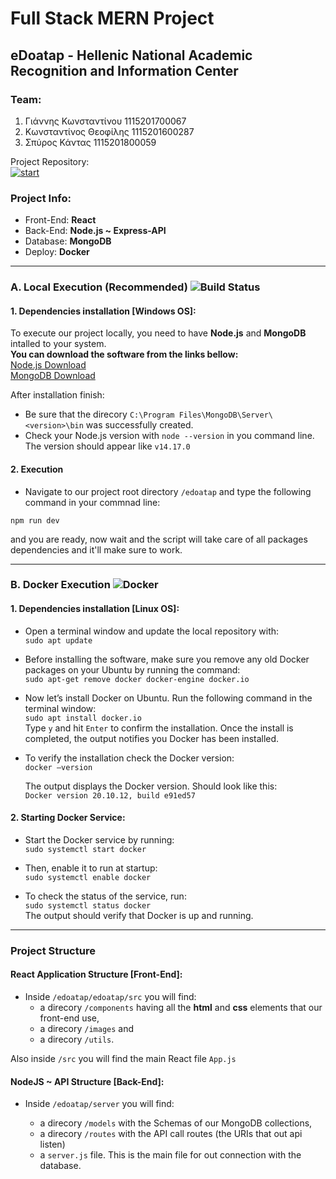 # Full Stack MERN Project 
## eDoatap - Hellenic National Academic Recognition and Information Center 

### Team:
1. Γιάννης Κωνσταντίνου 1115201700067
2. Κωνσταντίνος Θεοφίλης 1115201600287
3. Σπύρος Κάντας 1115201800059

Project Repository: <br>
[![start](https://img.shields.io/badge/GitHub-100000?style=for-the-badge&logo=github&logoColor=white)](https://github.com/kostantinostheo/e-doatap)


### Project Info:
- Front-End: <b>React</b>
- Back-End: <b>Node.js ~ Express-API</b>
- Database: <b>MongoDB</b>
- Deploy: <b>Docker</b>

---

### A. Local Execution (Recommended) ![Build Status](http://nikitas-dev-badges.s3-website-us-east-1.amazonaws.com/local-badges/build-status.svg)

#### 1. <b>Dependencies installation [Windows OS]</b>:

To execute our project locally, you need to have <b>Node.js</b> and <b>MongoDB</b> intalled to your system. <br>
<b>You can download the software from the links bellow:</b><br>
[Node.js Download](https://nodejs.org/en/download/)<br>
[MongoDB Download](https://docs.mongodb.com/manual/administration/install-community/)

After installation finish: 
- Be sure that the direcory `C:\Program Files\MongoDB\Server\<version>\bin` was successfully created.
- Check your Node.js version with `node --version` in you command line. The version should appear like `v14.17.0`

#### 2. <b>Execution</b>
- Navigate to our project root directory `/edoatap` and type the following command in your commnad line:
```
npm run dev
 ```
and you are ready, now wait and the script will take care of all packages dependencies and it'll make sure to work.

--- 

### B. Docker Execution ![Docker](https://img.shields.io/docker/cloud/build/eaudeweb/scratch?label=Docker&style=flat)

#### 1. <b>Dependencies installation [Linux OS]</b>:

- Open a terminal window and update the local repository with:<br>
```sudo apt update```<br>

- Before installing the software, make sure you remove any old Docker packages on your Ubuntu by running the command:<br>
  ```sudo apt-get remove docker docker-engine docker.io```

- Now let’s install Docker on Ubuntu. Run the following command in the terminal window:<br>
  ```sudo apt install docker.io```  <br>
Type `y` and hit `Enter` to confirm the installation. Once the install is completed, the output notifies you Docker has been installed.

- To verify the installation check the Docker version:<br>
  ```docker –version```

	The output displays the Docker version. Should look like this:<br>
  `Docker version 20.10.12, build e91ed57`

#### 2. <b>Starting Docker Service</b>:

- Start the Docker service by running:<br>
  ```sudo systemctl start docker```

- Then, enable it to run at startup:<br>
  ```sudo systemctl enable docker```

- To check the status of the service, run:<br>
  ```sudo systemctl status docker```<br>
  The output should verify that Docker is up and running. 

--- 

### Project Structure

#### React Application Structure [Front-End]:

- Inside `/edoatap/edoatap/src` you will find:
  - a direcory `/components` having all the <b>html</b> and <b>css</b> elements that our front-end use,
  - a direcory `/images` and
  - a direcory `/utils`. <br/>

Also inside `/src` you will find the main React file `App.js`
 
#### NodeJS ~ API Structure [Back-End]:

- Inside `/edoatap/server` you will find:
  - a direcory `/models` with the Schemas of our MongoDB collections,
  - a direcory `/routes` with the API call routes (the URIs that out api listen)
  - a `server.js` file. This is the main file for out connection with the database.
  
  <br>